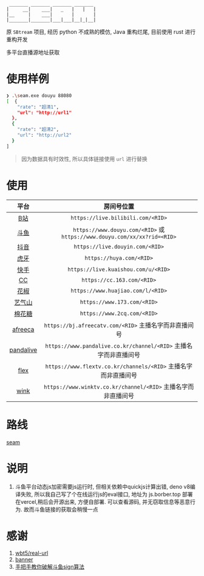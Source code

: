 ```
 _______ _______ _______ _______
|     __|    ___|   _   |   |   |
|__     |    ___|       |       |
|_______|_______|___|___|__|_|__|
```

原 `SBtream` 项目, 经历 python 不成熟的模仿, Java 重构烂尾, 目前使用 rust 进行重构开发

多平台直播源地址获取

# 使用样例
```bash
❯ .\seam.exe douyu 88080
[  {
    "rate": "超清1",
    "url": "http://url1"
  },
  {
    "rate": "超清2",
    "url": "http://url2"
  }
]
```

> 因为数据具有时效性, 所以具体链接使用 `url` 进行替换

# 使用
|平台|房间号位置|
|:-:|:-:|
|[B站](https://live.bilibili.com/)|`https://live.bilibili.com/<RID>`|
|[斗鱼](https://www.douyu.com/)|`https://www.douyu.com/<RID>` 或 `https://www.douyu.com/xx/xx?rid=<RID>`|
|[抖音](https://live.douyin.com/)|`https://live.douyin.com/<RID>`|
|[虎牙](https://huya.com/)|`https://huya.com/<RID>`|
|[快手](https://live.kuaishou.com/)|`https://live.kuaishou.com/u/<RID>`|
|[CC](https://cc.163.com/)|`https://cc.163.com/<RID>`|
|[花椒](https://www.huajiao.com/)|`https://www.huajiao.com/l/<RID>`|
|[艺气山](https://www.173.com/)|`https://www.173.com/<RID>`|
|[棉花糖](https://www.2cq.com/)|`https://www.2cq.com/<RID>`|
|[afreeca](https://afreecatv.com/)|`https://bj.afreecatv.com/<RID>` 主播名字而非直播间号|
|[pandalive](https://www.pandalive.co.kr/)|`https://www.pandalive.co.kr/channel/<RID>` 主播名字而非直播间号|
|[flex](https://www.flextv.co.kr/)|`https://www.flextv.co.kr/channels/<RID>` 主播名字而非直播间号|
|[wink](https://www.winktv.co.kr/)|`https://www.winktv.co.kr/channel/<RID>` 主播名字而非直播间号|

# 路线

[seam](https://github.com/users/Borber/projects/4/views/1)

# 说明

1. 斗鱼平台动态js加密需要js运行时, 但相关依赖中quickjs计算出错, deno v8编译失败, 所以我自己写了个在线运行js的eval接口, 地址为 js.borber.top 部署在vercel,稍后会开源出来, 方便自部署. 可以查看源码, 并无窃取信息等恶意行为. 故而斗鱼链接的获取会稍慢一点


# 感谢

1. [wbt5/real-url](https://github.com/wbt5/real-url/)
2. [banner](https://textkool.com/en/ascii-art-generator?hl=default&vl=default&font=Chunky&text=SEAM)
3. [手把手教你破解斗鱼sign算法](https://zhuanlan.zhihu.com/p/107330805)